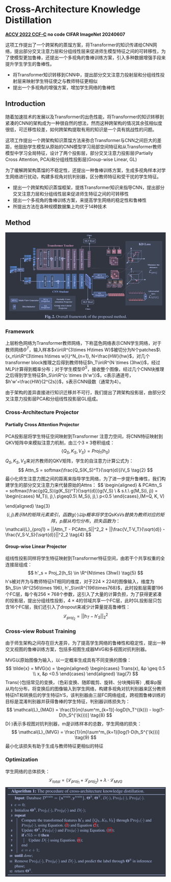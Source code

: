 # Cross-Architecture Knowledge Distillation

**[ACCV 2022 CCF-C](https://openaccess.thecvf.com/content/ACCV2022/html/Liu_Cross-Architecture_Knowledge_Distillation_ACCV_2022_paper.html)	no code	CIFAR ImageNet	20240607**

这项工作提出了一个跨架构的蒸馏方案，将Transformer的知识传递给CNN网络，提出部分交叉注意力层和分组线性层来促进师生模型特征之间的可转移性，为了使模型更加鲁棒，还提出一个多视角的鲁棒训练方案，引入多种数据增强手段来提升学生学生的鲁棒性。

- 将Transformer知识转移到CNN中，提出部分交叉注意力投射层和分组线性投射层来映射学生特征使之与教师特征更相似
- 提出一个多视角的增强方案，增加学生网络的鲁棒性

## Introduction

随着加速技术的发展以及Transformer的出色性能，将Transformer的知识转移到紧凑的CNN的架构成为一种很自然的想法，然而这种跨架构的情况其余弦相似度很低，可迁移性较差，如何跨架构提取有用的知识是一个具有挑战性的问题。

这项工作提出一个跨架构知识蒸馏方法来弥合Transformer与CNN之间巨大的差距，他鼓励学生模型从原始的CNN模型学习局部空间特征和从Transformer教师模型中学习全局特征，设计了两个投影层，部分交叉注意力投影层(Partially Cross Attention, PCA)和分组线性投影层(Group-wise Linear, GL)

为了缓解跨架构蒸馏的不稳定性，还提出一种鲁棒训练方案，生成多视角样本对学生网络进行扰动，构建多视角对抗判别器，区分教师特征和受干扰的学生特征。

- 提出一个跨架构知识蒸馏框架，提炼Transformer知识来指导CNN，提出部分交叉注意力层和分组线性层来促进师生特征之间的可转移性
- 提出一个多视角的鲁棒训练方案，来提高学生网络的稳定性和鲁棒性
- 所提出方法在各种规模数据集上均优于14种技术

## Method

![image-20240606110546052](imgs/image-20240606110546052.png)

### Framework

上层粉色网络为Transformer教师网络，下称蓝色网络表示CNN学生网络，对于教师网络$\Theta^T$，输入样本$x\in\R^{3\times H\times W}$被切分为N个patches$\{x_n\in\R^{3\times h\times w}\}^N_{n=1}, N=\frac{HW}{hw}$，对几个transformer block推理之后得到教师特征$h_T\in\R^{N \times (3hw)}$，经过MLP计算得到概率分布；对于学生模型$\Theta^S$，接收整个图像，经过几个CNN块推理之后得到学生特征$h_S\in\R^{c \times (h'w')}$，c表示通道号，$h'w'=\frac{HW}{2^{2s}}$，s表示CNN级数（通常为4）。

由于架构的差异直接进行知识迁移并不可行，我们提出了跨架构投影层，由部分交叉注意力投影层PCA和分组线性投影层GL组成。

### Cross-Architecture Projector

#### Partially Cross Attention Projector

PCA投影层将学生特征空间映射到Transformer 注意力空间，将CNN特征映射到QKV矩阵中来模拟注意力机制，由三个$3\times 3$卷积组成：
$$
\{ Q_S, K_S, V_S\} = Proj_1(h_S) \tag{1}
$$
$Q_S, K_S, V_S$来对齐教师的QKV矩阵，学生的自注意力计算公式为：
$$
Attn_S = softmax(\frac{Q_S(K_S)^T}{\sqrt{d}})V_S \tag{2}
$$
最小化师生注意力图之间的距离来指导学生网络，为了进一步提升鲁棒性，我们构建学生的部分交叉注意力来代替原始的Attns：
$$
\begin{aligned}
& PCAttn_S = softmax(\frac{g(Q_S)(g(K_S))^T}{\sqrt{d}})g(V_S) \\
& s.t.\ g(M_S(i, j)) = 
\begin{cases}
M_T(i, j),\ p\geq0.5\\
M_S(i, j),\ p<0.5
\end{cases},(M=Q, K, V)

\end{aligned}	\tag{3}
$$
(i, j)表示M的矩阵元素索引，函数g(·)以p概率将学生QsKsVs替换为教师对应的矩阵，p服从均匀分布，损失函数为：
$$
\mathcal{L}_{proj1} = ||Attn_T - PCAttn_S||^2_2 + ||\frac{V_T·V_T}{\sqrt{d}} - \frac{V_S·V_S}{\sqrt{d}}||^2_2	\tag{4}
$$

#### Group-wise Linear Projector

组线性投影同样将学生特征映射到Transformer特征空间，由若干个共享权重的全连接层组成：
$$
h'_s = Proj_2(h_S) \in \R^{N\times (3hw)}	\tag{5}
$$
h's被对齐为与教师特征hT相同的维度，对于$224\times 224$的图像输入，维度为$h_S\in \R^{256\times 196}, h'_S\in\R^{196\times768}$，此时投影层需要196个FC层，每个有$256\times 768$个参数，这引入了大量的计算负担，为了获得更紧凑的投影层，提出分组线性投影，$4\times 4$的邻域共享一个FC层，此时GL投影层只包含16个FC层，我们还引入了dropout来减少计算量提高鲁棒性：
$$
\mathcal{L}_{proj_2} = ||h_T - h'_S||^2_2 \tag{6}
$$

### Cross-view Robust Training

由于师生架构之间存在巨大差异，为了提高学生网络的鲁棒性和稳定性，提出一种交叉视图的鲁棒训练方案，包括多视图生成器MVG和多视图对抗判别器。

MVG以原始图像为输入，以一定概率生成具有不同变换的图像：
$$
\tilde{x} = MVG(x) = 
\begin{aligned}
\begin{cases}
Trans(x), &p \geq 0.5 \\
x, &p <0.5
\end{cases}
\end{aligned}	\tag{7}
$$
Trans(·)包括常见的变换，（色彩变换、随即裁剪、旋转、分块掩码等）,概率p服从均匀分布，将变换后的图像输入到学生网络，构建多视角对抗判别器来区分教师特征hT和转换后的学生特征h‘S，该判别器由三层FC网络组成，跨视图鲁棒训练的目标是混淆判别器并获得鲁棒的学生特征，判别器训练损失为：
$$
\mathcal{L}_{MAD} = \frac{1}{m}\sum^m_{k=1}[-logD(h_T^{(k)}) - log(1-D(h_S^{'(k)}))] \tag{8}
$$
D(·)表示多视图对抗判别器，m是训练样本的总数，学生网络的损失：
$$
\mathcal{L}_{MVG} = \frac{1}{m}\sum^m_{k=1}[log(1-D(h_S^{'(k)})] \tag{9}
$$
最小化该损失有助于生成与教师特征更相似的特征

### Optimization

学生网络的总体损失：
$$
\mathcal{L}_{total} = (\mathcal{L}_{proj_1} + \mathcal{L}_{proj_2}) + \lambda·\mathcal{L}_{MVG}  \tag{10}
$$
![image-20240606151921200](imgs/image-20240606151921200.png)